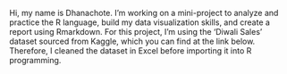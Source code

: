 Hi, my name is Dhanachote. I’m working on a mini-project to analyze and practice the R language, build
my data visualization skills, and create a report using Rmarkdown. For this project, I’m using the ‘Diwali
Sales’ dataset sourced from Kaggle, which you can find at the link below. Therefore, I cleaned the dataset
in Excel before importing it into R programming.
